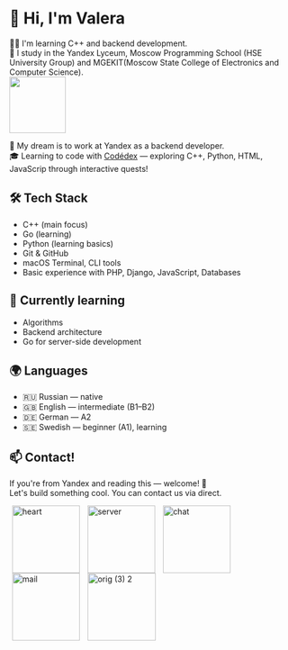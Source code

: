 # 👋 Hi, I'm Valera

👨‍💻 I'm learning C++ and backend development.  
🧠 I study in the Yandex Lyceum, Moscow Programming School (HSE University Group) and MGEKIT(Moscow State College of Electronics and Computer Science).  
<img src="https://www.codedex.io/images/character_gifs/ea3ChSv.gif" width="100" style="vertical-align: middle;" />

💼 My dream is to work at Yandex as a backend developer.  
🎓 Learning to code with [Codédex](https://www.codedex.io) — exploring C++, Python, HTML, JavaScrip through interactive quests!
## 🛠️ Tech Stack
- C++ (main focus)
- Go (learning)
- Python (learning basics)
- Git & GitHub
- macOS Terminal, CLI tools
- Basic experience with PHP, Django, JavaScript, Databases
  
## 🌱 Currently learning

- Algorithms
- Backend architecture
- Go for server-side development

## 🌍 Languages  
- 🇷🇺 Russian — native  
- 🇬🇧 English — intermediate (B1–B2)  
- 🇩🇪 German — A2  
- 🇸🇪 Swedish — beginner (A1), learning
  
## 📫 Contact!


If you're from Yandex and reading this — welcome! 🙌  
Let's build something cool. You can contact us via direct.

  <img width="120" height="120" alt="heart" src="https://github.com/user-attachments/assets/481348bc-5324-431f-b60f-f8f1fc18c44b" style="vertical-align: middle; margin: 0 5px;"/>
  <img width="120" height="120" alt="server" src="https://github.com/user-attachments/assets/35afba0f-8215-4513-afe6-ac14f54376da" style="vertical-align: middle; margin: 0 5px;"/>
  <img width="120" height="120" alt="chat" src="https://github.com/user-attachments/assets/cc680a6a-33a7-4ef9-b982-3d50bbba0fb8" style="vertical-align: middle; margin: 0 5px;"/>
  <img width="120" height="120" alt="mail" src="https://github.com/user-attachments/assets/fcb190bf-0e86-42fc-9165-b6ff40c468d4" style="vertical-align: middle; margin: 0 5px;"/>
  <img width="121" height="120" alt="orig (3) 2" src="https://github.com/user-attachments/assets/00200766-4d75-4850-9007-5a7c177658b3" style="vertical-align: middle; margin: 0 5px;"/>

